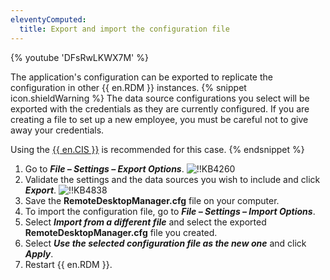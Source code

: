 ```yaml
---
eleventyComputed:
  title: Export and import the configuration file
---
```

{% youtube 'DFsRwLKWX7M' %}

The application's configuration can be exported to replicate the configuration in other {{ en.RDM }} instances.
{% snippet icon.shieldWarning %}
The data source configurations you select will be exported with the credentials as they are currently configured. If you are creating a file to set up a new employee, you must be careful not to give away your credentials.

Using the [{{ en.CIS }}](/rdm/windows/installation/client/custom-installer-service/) is recommended for this case.
{% endsnippet %}

1. Go to ***File – Settings – Export Options***.
![!!KB4260](https://cdnweb.devolutions.net/docs/docs_en_kb_KB4260.png)
1. Validate the settings and the data sources you wish to include and click ***Export***.
![!!KB4838](https://cdnweb.devolutions.net/docs/docs_en_kb_KB4838.png)
1. Save the **RemoteDesktopManager.cfg** file on your computer.
1. To import the configuration file, go to ***File – Settings – Import Options***.
1. Select ***Import from a different file*** and select the exported **RemoteDesktopManager.cfg** file you created.
1. Select ***Use the selected configuration file as the new one*** and click ***Apply***.
1. Restart {{ en.RDM }}.
